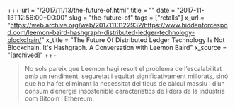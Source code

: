+++
url = "/2017/11/13/the-future-of.html"
title = ""
date = "2017-11-13T12:56:00+00:00"
slug = "the-future-of"
tags = ["retalls"]
x_url = "https://web.archive.org/web/20171113122932/https://www.hiddenforcespod.com/leemon-baird-hashgraph-distributed-ledger-technology-blockchain/"
x_title = "The Future Of Distributed Ledger Technology Is Not Blockchain. It's Hashgraph. A Conversation with Leemon Baird"
x_source = "[archived]"
+++


> No sols pareix que Leemon hagi resolt el problema de l’escalabilitat amb un rendiment, seguretat i equitat significativament millorats, sinó que ho ha fet eliminant la necessitat del tipus de càlcul massiu i d’un consum d’energia insostenible característics de líders de la indústria com Bitcoin i Ethereum.
